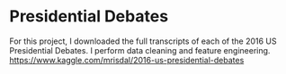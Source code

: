 # Presidential Debates
For this project, I downloaded the full transcripts of each of the 2016 US Presidential Debates. I perform data cleaning and feature engineering.
https://www.kaggle.com/mrisdal/2016-us-presidential-debates
